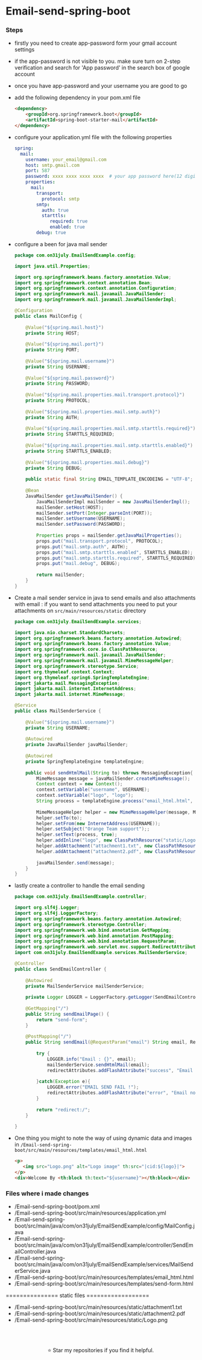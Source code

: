 # Email-send-spring-boot

### Steps

- firstly you need to create app-password form your gmail account settings
- if the app-password is not visible to you. make sure turn on 2-step verification and search for 'App password' in the search box of google account

- once you have app-password and your username you are good to go
- add the following dependency in your pom.xml file 

	```html
	<dependency>
		<groupId>org.springframework.boot</groupId>
		<artifactId>spring-boot-starter-mail</artifactId>
	</dependency>
	```

-  configure your application.yml file with the following properties

	```yml
	spring: 
	  mail:
	    username: your_email@gmail.com
	    host: smtp.gmail.com
	    port: 587
	    password: xxxx xxxx xxxx xxxx  # your app password here(12 digits)
	    properties:
	      mail:
	        transport:
	          protocol: smtp
	        smtp:
	          auth: true
	          starttls:
	             required: true
	             enabled: true
	        debug: true
	```
	
- configure a been for java mail sender 

	```java
	package com.on31july.EmailSendExample.config;
	
	import java.util.Properties;
	
	import org.springframework.beans.factory.annotation.Value;
	import org.springframework.context.annotation.Bean;
	import org.springframework.context.annotation.Configuration;
	import org.springframework.mail.javamail.JavaMailSender;
	import org.springframework.mail.javamail.JavaMailSenderImpl;
	
	@Configuration
	public class MailConfig {
		
		@Value("${spring.mail.host}")
		private String HOST;
		
		@Value("${spring.mail.port}")
		private String PORT;
		
		@Value("${spring.mail.username}")
		private String USERNAME;
		
		@Value("${spring.mail.password}")
		private String PASSWORD;
		
		@Value("${spring.mail.properties.mail.transport.protocol}")
		private String PROTOCOL;
		
		@Value("${spring.mail.properties.mail.smtp.auth}")
		private String AUTH;
		
		@Value("${spring.mail.properties.mail.smtp.starttls.required}")
		private String STARTTLS_REQUIRED;
		
		@Value("${spring.mail.properties.mail.smtp.starttls.enabled}")
		private String STARTTLS_ENABLED;
		
		@Value("${spring.mail.properties.mail.debug}")
		private String DEBUG;
		
		public static final String EMAIL_TEMPLATE_ENCODEING = "UTF-8";
		
		@Bean
		JavaMailSender getJavaMailSender() {
			JavaMailSenderImpl mailSender = new JavaMailSenderImpl();
			mailSender.setHost(HOST);
			mailSender.setPort(Integer.parseInt(PORT));
			mailSender.setUsername(USERNAME);
			mailSender.setPassword(PASSWORD);
			
			Properties props = mailSender.getJavaMailProperties();
			props.put("mail.transport.protocol", PROTOCOL);
			props.put("mail.smtp.auth", AUTH);
			props.put("mail.smtp.starttls.enabled", STARTTLS_ENABLED);
			props.put("mail.smtp.starttls.required", STARTTLS_REQUIRED);
			props.put("mail.debug", DEBUG);
			
			return mailSender;
		}
	}
	```
	
- Create a mail sender service in java to send emails and also attachments with email : if you want to send attachments you need to put your attachments on `src/main/resources/static` directory

	```java
	package com.on31july.EmailSendExample.services;
	
	import java.nio.charset.StandardCharsets;
	import org.springframework.beans.factory.annotation.Autowired;
	import org.springframework.beans.factory.annotation.Value;
	import org.springframework.core.io.ClassPathResource;
	import org.springframework.mail.javamail.JavaMailSender;
	import org.springframework.mail.javamail.MimeMessageHelper;
	import org.springframework.stereotype.Service;
	import org.thymeleaf.context.Context;
	import org.thymeleaf.spring6.SpringTemplateEngine;
	import jakarta.mail.MessagingException;
	import jakarta.mail.internet.InternetAddress;
	import jakarta.mail.internet.MimeMessage;
	
	@Service
	public class MailSenderService {
		
		@Value("${spring.mail.username}")
		private String USERNAME;
		
		@Autowired
		private JavaMailSender javaMailSender;
		
		@Autowired
		private SpringTemplateEngine templateEngine;
		
		public void sendHtmlMail(String to) throws MessagingException{
			MimeMessage message = javaMailSender.createMimeMessage();
			Context context = new Context();
			context.setVariable("username", USERNAME);
			context.setVariable("logo", "logo");
			String process = templateEngine.process("email_html.html", context);
			
			MimeMessageHelper helper = new MimeMessageHelper(message, MimeMessageHelper.MULTIPART_MODE_MIXED_RELATED, StandardCharsets.UTF_8.name());
			helper.setTo(to);
			helper.setFrom(new InternetAddress(USERNAME));
			helper.setSubject("Orange Team support");;
			helper.setText(process, true);
			helper.addInline("logo", new ClassPathResource("static/Logo.png"));
			helper.addAttachment("attachment1.txt", new ClassPathResource("static/attachment1.txt"));
			helper.addAttachment("attachment2.pdf", new ClassPathResource("static/attachment2.pdf"));
			
			javaMailSender.send(message);
		}
	}
	```

	
- lastly create a controller to handle the email sending 

	```java
	package com.on31july.EmailSendExample.controller;
	
	import org.slf4j.Logger;
	import org.slf4j.LoggerFactory;
	import org.springframework.beans.factory.annotation.Autowired;
	import org.springframework.stereotype.Controller;
	import org.springframework.web.bind.annotation.GetMapping;
	import org.springframework.web.bind.annotation.PostMapping;
	import org.springframework.web.bind.annotation.RequestParam;
	import org.springframework.web.servlet.mvc.support.RedirectAttributes;
	import com.on31july.EmailSendExample.services.MailSenderService;
	
	@Controller
	public class SendEmailController {
		
		@Autowired
		private MailSenderService mailSenderService;
		
		private Logger LOGGER = LoggerFactory.getLogger(SendEmailController.class);
		
		@GetMapping("/")
		public String sendEmailPage() {		
			return "send-form";
		}
		
		@PostMapping("/")
		public String sendEmail(@RequestParam("email") String email, RedirectAttributes redirectAttributes) {
			
			try {
				LOGGER.info("Email : {}", email);
				mailSenderService.sendHtmlMail(email);
				redirectAttributes.addFlashAttribute("success", "Email sent successfully!");
				
			}catch(Exception e){
				LOGGER.error("EMAIL SEND FAIL !");
				redirectAttributes.addFlashAttribute("error", "Email not send! any error may occure!");
			}
			
			return "redirect:/";
		}
		
	}
	
	```
	
- One thing you might to note the way of using dynamic data and images in `/Email-send-spring-boot/src/main/resources/templates/email_html.html`

	```html
	<p>
	   <img src="Logo.png" alt="Logo image" th:src="|cid:${logo}|">
	</p>
	<div>Welcome By <th:block th:text="${username}"></th:block></div>
	```

### Files where i made changes

- /Email-send-spring-boot/pom.xml
- /Email-send-spring-boot/src/main/resources/application.yml
- /Email-send-spring-boot/src/main/java/com/on31july/EmailSendExample/config/MailConfig.java
- /Email-send-spring-boot/src/main/java/com/on31july/EmailSendExample/controller/SendEmailController.java
- /Email-send-spring-boot/src/main/java/com/on31july/EmailSendExample/services/MailSenderService.java
- /Email-send-spring-boot/src/main/resources/templates/email_html.html
- /Email-send-spring-boot/src/main/resources/templates/send-form.html

=============== static files ==================
- /Email-send-spring-boot/src/main/resources/static/attachment1.txt
- /Email-send-spring-boot/src/main/resources/static/attachment2.pdf
- /Email-send-spring-boot/src/main/resources/static/Logo.png


<br />
<br />
<p align="center">⭐️ Star my repositories if you find it helpful.</p>
<br />
